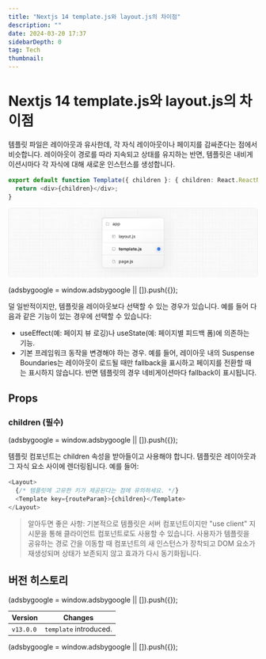 ```yaml
---
title: "Nextjs 14 template.js와 layout.js의 차이점"
description: ""
date: 2024-03-20 17:37
sidebarDepth: 0
tag: Tech
thumbnail:
---
```


# Nextjs 14 template.js와 layout.js의 차이점

템플릿 파일은 레이아웃과 유사한데, 각 자식 레이아웃이나 페이지를 감싸준다는 점에서 비슷합니다. 레이아웃이 경로를 따라 지속되고 상태를 유지하는 반면, 템플릿은 내비게이션시마다 각 자식에 대해 새로운 인스턴스를 생성합니다.

```typescript
export default function Template({ children }: { children: React.ReactNode }) {
  return <div>{children}</div>;
}
```

![template.js_0.png](./img/template.js_0.png)

<!-- ui-log 수평형 -->

<ins class="adsbygoogle"
      style="display:block"
      data-ad-client="ca-pub-4877378276818686"
      data-ad-slot="9743150776"
      data-ad-format="auto"
      data-full-width-responsive="true"></ins>
<component is="script">
(adsbygoogle = window.adsbygoogle || []).push({});
</component>

덜 일반적이지만, 템플릿을 레이아웃보다 선택할 수 있는 경우가 있습니다. 예를 들어 다음과 같은 기능이 있는 경우에 선택할 수 있습니다:

- useEffect(예: 페이지 뷰 로깅)나 useState(예: 페이지별 피드백 폼)에 의존하는 기능.
- 기본 프레임워크 동작을 변경해야 하는 경우. 예를 들어, 레이아웃 내의 Suspense Boundaries는 레이아웃이 로드될 때만 fallback을 표시하고 페이지를 전환할 때는 표시하지 않습니다. 반면 템플릿의 경우 네비게이션마다 fallback이 표시됩니다.

## Props

### children (필수)

<!-- ui-log 수평형 -->

<ins class="adsbygoogle"
      style="display:block"
      data-ad-client="ca-pub-4877378276818686"
      data-ad-slot="9743150776"
      data-ad-format="auto"
      data-full-width-responsive="true"></ins>
<component is="script">
(adsbygoogle = window.adsbygoogle || []).push({});
</component>

템플릿 컴포넌트는 children 속성을 받아들이고 사용해야 합니다. 템플릿은 레이아웃과 그 자식 요소 사이에 렌더링됩니다. 예를 들어:

```js
<Layout>
  {/* 템플릿에 고유한 키가 제공된다는 점에 유의하세요. */}
  <Template key={routeParam}>{children}</Template>
</Layout>
```

> 알아두면 좋은 사항:
> 기본적으로 템플릿은 서버 컴포넌트이지만 "use client" 지시문을 통해 클라이언트 컴포넌트로도 사용할 수 있습니다.
> 사용자가 템플릿을 공유하는 경로 간을 이동할 때 컴포넌트의 새 인스턴스가 장착되고 DOM 요소가 재생성되며 상태가 보존되지 않고 효과가 다시 동기화됩니다.

## 버전 히스토리

<!-- ui-log 수평형 -->

<ins class="adsbygoogle"
      style="display:block"
      data-ad-client="ca-pub-4877378276818686"
      data-ad-slot="9743150776"
      data-ad-format="auto"
      data-full-width-responsive="true"></ins>
<component is="script">
(adsbygoogle = window.adsbygoogle || []).push({});
</component>

| Version   | Changes                |
| --------- | ---------------------- |
| `v13.0.0` | `template` introduced. |

<!-- ui-log 수평형 -->

<ins class="adsbygoogle"
      style="display:block"
      data-ad-client="ca-pub-4877378276818686"
      data-ad-slot="9743150776"
      data-ad-format="auto"
      data-full-width-responsive="true"></ins>
<component is="script">
(adsbygoogle = window.adsbygoogle || []).push({});
</component>
